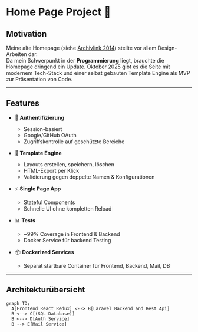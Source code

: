 # Home Page Project 🚀

## Motivation

Meine alte Homepage (siehe [Archivlink 2014](https://web.archive.org/web/20141218065649/http://sokdesign.de/)) stellte vor allem Design-Arbeiten dar.  
Da mein Schwerpunkt in der **Programmierung** liegt, brauchte die Homepage dringend ein Update. Oktober 2025 gibt es die Seite mit modernem Tech-Stack und einer selbst gebauten Template Engine als MVP zur Präsentation von Code.

---

## Features

- 🔐 **Authentifizierung**

  - Session-basiert
  - Google/GitHub OAuth
  - Zugriffskontrolle auf geschützte Bereiche

- 🧩 **Template Engine**

  - Layouts erstellen, speichern, löschen
  - HTML-Export per Klick
  - Validierung gegen doppelte Namen & Konfigurationen

- ⚡ **Single Page App**

  - Stateful Components
  - Schnelle UI ohne kompletten Reload

- 📊 **Tests**

  - ~99% Coverage in Frontend & Backend
  - Docker Service für backend Testing

- 📦 **Dockerized Services**
  - Separat startbare Container für Frontend, Backend, Mail, DB

---

## Architekturübersicht

```mermaid
graph TD;
  A[Frontend React Redux] <--> B[Laravel Backend and Rest Api]
  B <--> C[(SQL Database)]
  B <--> D[Auth Service]
  B --> E[Mail Service]
```
